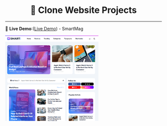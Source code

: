 
<h1 align="center">📱 Clone Website Projects</h1>

---


🔗 **Live Demo**:([Live Demo](https://phakhawat-ck.github.io/phakhawat.github.io/Project%20Clone%20Web/Smartmag/)) - SmartMag
<div>
  <img src="/Smartmag/img-p/S.png" alt="Preview" width="300">
</div>
